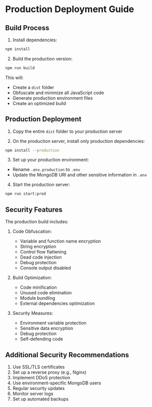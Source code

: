 # Production Deployment Guide

## Build Process

1. Install dependencies:
```bash
npm install
```

2. Build the production version:
```bash
npm run build
```

This will:
- Create a `dist` folder
- Obfuscate and minimize all JavaScript code
- Generate production environment files
- Create an optimized build

## Production Deployment

1. Copy the entire `dist` folder to your production server

2. On the production server, install only production dependencies:
```bash
npm install --production
```

3. Set up your production environment:
- Rename `.env.production` to `.env`
- Update the MongoDB URI and other sensitive information in `.env`

4. Start the production server:
```bash
npm run start:prod
```

## Security Features

The production build includes:

1. Code Obfuscation:
   - Variable and function name encryption
   - String encryption
   - Control flow flattening
   - Dead code injection
   - Debug protection
   - Console output disabled

2. Build Optimization:
   - Code minification
   - Unused code elimination
   - Module bundling
   - External dependencies optimization

3. Security Measures:
   - Environment variable protection
   - Sensitive data encryption
   - Debug protection
   - Self-defending code

## Additional Security Recommendations

1. Use SSL/TLS certificates
2. Set up a reverse proxy (e.g., Nginx)
3. Implement DDoS protection
4. Use environment-specific MongoDB users
5. Regular security updates
6. Monitor server logs
7. Set up automated backups